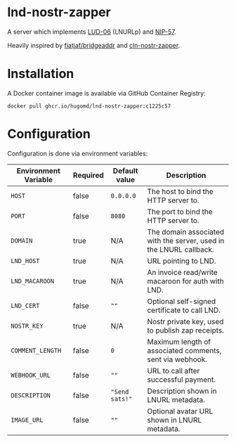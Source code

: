 # lnd-nostr-zapper

A server which implements [LUD-06](https://github.com/lnurl/luds/blob/luds/06.md) (LNURLp) and
[NIP-57](https://github.com/nostr-protocol/nips/blob/master/57.md).

Heavily inspired by [fiatjaf/bridgeaddr](https://github.com/fiatjaf/bridgeaddr/tree/master) and [cln-nostr-zapper](https://github.com/jb55/cln-nostr-zapper/tree/master).

# Installation

A Docker container image is available via GitHub Container Registry:
```
docker pull ghcr.io/hugomd/lnd-nostr-zapper:c1225c57
```

# Configuration
Configuration is done via environment variables:

| Environment Variable  | Required | Default value | Description |
| --------------------- | -------- | ------------- | ----------- |
| `HOST`                | false    | `0.0.0.0`      | The host to bind the HTTP server to. | 
| `PORT`                | false    | `8080`         | The port to bind the HTTP server to. | 
| `DOMAIN`              | true     | N/A            | The domain associated with the server, used in the LNURL callback. | 
| `LND_HOST`            | true     | N/A            | URL pointing to LND.                  | 
| `LND_MACAROON`        | true     | N/A            | An invoice read/write macaroon for auth with LND. | 
| `LND_CERT`            | false    | `""`           | Optional self-signed certificate to call LND. | 
| `NOSTR_KEY`           | true     | N/A            | Nostr private key, used to publish zap receipts. | 
| `COMMENT_LENGTH`      | false    | `0`            | Maximum length of associated comments, sent via webhook. | 
| `WEBHOOK_URL`         | false    | `""`           | URL to call after successful payment. | 
| `DESCRIPTION`         | false    | `"Send sats!"` | Description shown in LNURL metadata. | 
| `IMAGE_URL`           | false    | `""`           | Optional avatar URL shown in LNURL metadata. | 
